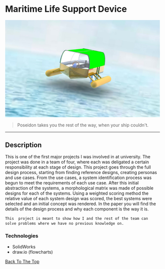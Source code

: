 # Maritime Life Support Device

![Project Image](./files/Intro.png)

>Poseidon takes you the rest of the way, when your ship couldn't.

---

## Description

This is one of the first major projects I was involved in at university. The project was done in a team of four, where each was deligated a certain responsibility at each stage of design. 
This project goes through the full design process, starting from finding reference designs, creating personas and use cases. From the use cases, a system identification process was begun to meet the requirements of each use case. 
After this initial abstraction of the systems, a morphological matrix was made of possible designs for each of the systems.
Using a weighted scoring method the relative value of each system design was scored, the best systems were selected and an initial concept was rendered. 
In the paper you will find the details of the design process and why each component is the way it is. 

    This  project is meant to show how I and the rest of the team can solve problems where we have no previous knowledge on. 


### Technologies

- SolidWorks
- draw.io (flowcharts)

[Back To The Top](#maritime-life-support-device)
